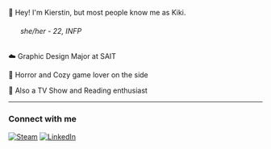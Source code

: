 🌱 Hey! I'm Kierstin, but most people know me as Kiki.
###### &nbsp;&nbsp;&nbsp;&nbsp;&nbsp;&nbsp;she/her - 22, INFP

☁️ Graphic Design Major at SAIT

🍂 Horror and Cozy game lover on the side

🍄 Also a TV Show and Reading enthusiast

---
### Connect with me

[![Steam](https://img.shields.io/badge/steam-%23000000.svg?style=for-the-badge&logo=steam&logoColor=white)](https://steamcommunity.com/profiles/76561198272631932/)
[![LinkedIn](https://img.shields.io/badge/linkedin-%230077B5.svg?style=for-the-badge&logo=linkedin&logoColor=white)](https://www.linkedin.com/in/kierstin-forseth-9225ab262)
